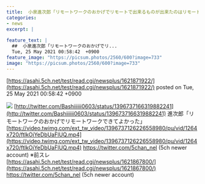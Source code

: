 ```yaml
---
title:  小泉進次郎「リモートワークのおかげでリモートで出来るものが出来たのはリモートワークのおかげです」  ★3  
categories:
- news
excerpt: |
  
feature_text: |
  ##  小泉進次郎「リモートワークのおかげでリ...
  Tue, 25 May 2021 00:58:42  +0900
feature_image: "https://picsum.photos/2560/600?image=733"
image: "https://picsum.photos/2560/600?image=733"
---
```


[https://asahi.5ch.net/test/read.cgi/newsplus/1621871922/](https://asahi.5ch.net/test/read.cgi/newsplus/1621871922/)
posted on Tue, 25 May 2021 00:58:42  +0900

<!--more-->

![](https://i.imgur.com/QY53XYm.png) [http://twitter.com/Bashiiiiii0603/status/1396737166319882241](http://twitter.com/Bashiiiiii0603/status/1396737166319882241) 進次郎「リモートワークのおかげでリモートワークできてよかった」 [https://video.twimg.com/ext_tw_video/1396737126226558980/pu/vid/1264x720/ftlkOiYeDbUaFlUQ.mp4](https://video.twimg.com/ext_tw_video/1396737126226558980/pu/vid/1264x720/ftlkOiYeDbUaFlUQ.mp4) https://twitter.com/5chan_nel (5ch newer account) ※前スレ [https://asahi.5ch.net/test/read.cgi/newsplus/1621867800/](https://asahi.5ch.net/test/read.cgi/newsplus/1621867800/) https://twitter.com/5chan_nel (5ch newer account)

